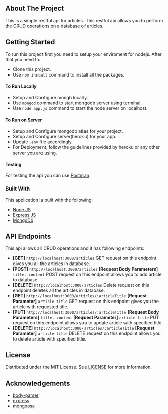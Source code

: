 <!-- ABOUT THE PROJECT -->
## About The Project
This is a simple restful api for articles. This restful api allows you to perform the CRUD operations on a database of articles.

<!-- GETTING STARTED -->
## Getting Started
To run this project first you need to setup your enviroment for nodejs. After that you need to:
* Clone this project.
* Use `npm install` command to install all the packages.

#### To Run Locally
* Setup and Configure mongb locally.
* Use `mongod` command to start mongodb server using terminal.
* Use `node app.js` command to start the node server on localhost.

#### To Run on Server
* Setup and Configure mongodb atlas for your project.
* Setup and Configure server(heroku) for your app.
* Update `.env` file accordingly.
* For Deployment, follow the guidelines provided by heroku or any other server you are using.

#### Testing

For testing the api you can use [Postman](https://www.postman.com/).

### Built With
This application is built with the following:
* [Node JS](https://nodejs.org/en/)
* [Express JS](https://expressjs.com/)
* [MongoDb](https://www.mongodb.com/)
<b></b>
<!-- API Endpoints -->
## API Endpoints
This api allows all CRUD operations and it has following endpoints:
* <b>[GET]</b> `http://localhost:3000/articles` GET request on this endpoint gives you all the articles in database.
* <b>[POST]</b> `http://localhost:3000/articles` <b>[Request Body Parameters]</b> `title, content` POST request on this endpoint allows you to add article to database.
* <b>[DELETE]</b> `http://localhost:3000/articles` Delete request on this endpoint deletes all the articles in database.
* <b>[GET]</b> `http://localhost:3000/articles/:articleTitle` <b>[Request Parameter]</b> `article title` GET request on this endpoint gives you the article with requested title.
* <b>[PUT]</b> `http://localhost:3000/articles/:articleTitle` <b>[Request Body Parameters]</b> `title, content` <b>[Request Parameter]</b> `article title` PUT request on this endpoint allows you to update article with specified title.
* <b>[DELETE]</b> `http://localhost:3000/articles/:articleTitle` <b>[Request Parameter]</b> `article title` DELETE request on this endpoint allows you to delete article with specified title.


<!-- LICENSE -->
## License

Distributed under the MIT License. See [LICENSE](https://github.com/UmarNawaz33/wiki-restful-api/blob/main/LICENSE) for more information.

<!-- ACKNOWLEDGEMENTS -->
## Acknowledgements
* [body-parser](https://www.npmjs.com/package/body-parser)
* [express](https://www.npmjs.com/package/express)
* [mongoose](https://www.npmjs.com/package/mongoose)

